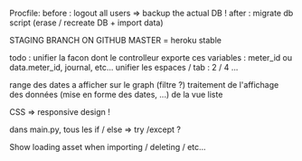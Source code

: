 Procfile:
before : logout all users
  => backup the actual DB !
after : migrate db script (erase / recreate DB + import data)

STAGING BRANCH ON GITHUB
MASTER = heroku stable

todo : unifier la facon dont le controlleur exporte ces variables : meter_id ou data.meter_id, journal, etc...
unifier les espaces / tab : 2 / 4 ...

range des dates a afficher sur le graph (filtre ?)
traitement de l'affichage des données (mise en forme des dates, ...) de la vue liste

CSS => responsive design !

dans main.py, tous les if / else => try /except ?

Show loading asset when importing / deleting / etc...